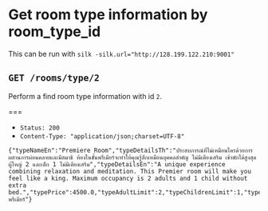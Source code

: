 # Get room type information by room_type_id

This can be run with `silk -silk.url="http://128.199.122.210:9001"`

## `GET /rooms/type/2`

Perform a find room type information with id `2`.

===

* `Status: 200`
* `Content-Type: "application/json;charset=UTF-8"`
```
{"typeNameEn":"Premiere Room","typeDetailsTh":"ประสบการณ์ที่ไม่เหมือนใครด้วยการผสานการผ่อนคลายและมีสมาธิ ห้องในชั้นพรีเมียร์จะทำให้คุณรู้สึกเหมือนบุคคลสำคัญ ไม่มีเตียงเสริม เข้าพักได้สูงสุดผู้ใหญ่ 2 และเด็ก 1 ไม่มีเตียงเสริม","typeDetailsEn":"A unique experience combining relaxation and meditation. This Premier room will make you feel like a king. Maximum occupancy is 2 adults and 1 child without extra bed.","typePrice":4500.0,"typeAdultLimit":2,"typeChildrenLimit":1,"typeTotalRooms":5,"typeId":2,"typeNameTh":"ห้องพรีเมียร์"}
```
